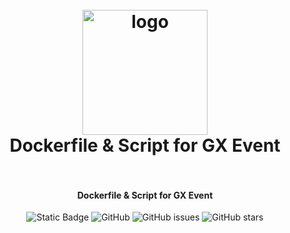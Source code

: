 
<h1 align="center">
  <br>
    <img src="https://gamexperience.fr/assets/img/logo.png" alt="logo" width="200">
  <br>
  Dockerfile & Script for GX Event
  <br>
  <br>
</h1>

<h4 align="center">
  Dockerfile & Script for GX Event
</h4> 
<p align="center">
  <img alt="Static Badge" src="https://img.shields.io/badge/version-1.0.0-blue?labelColor=rgb(95%2C95%2C95)">
  <img src="https://img.shields.io/github/license/Djbrown184/j-event" alt="GitHub"/>
  <img alt="GitHub issues" src="https://img.shields.io/github/issues/Djbrown184/j-event">
  <img src="https://img.shields.io/github/stars/Djbrown184/j-event?style=social" alt="GitHub stars"/>
</p>